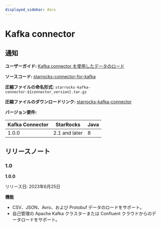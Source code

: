 ```yaml
---
displayed_sidebar: docs
---
```


# Kafka connector

## 通知

**ユーザーガイド:** [Kafka connector を使用したデータのロード](../loading/Kafka-connector-starrocks.md)

**ソースコード:** [starrocks-connector-for-kafka](https://github.com/StarRocks/starrocks-connector-for-kafka)

**圧縮ファイルの命名形式:** `starrocks-kafka-connector-${connector_version}.tar.gz`

**圧縮ファイルのダウンロードリンク:** [starrocks-kafka-connector](https://github.com/StarRocks/starrocks-connector-for-kafka/releases)

**バージョン要件:**

| Kafka Connector | StarRocks | Java |
| --------------- | --------- | ---- |
| 1.0.0           | 2.1 and later | 8    |

## リリースノート

### 1.0

**1.0.0**

リリース日: 2023年6月25日

**機能**

- CSV、JSON、Avro、および Protobuf データのロードをサポート。
- 自己管理の Apache Kafka クラスターまたは Confluent クラウドからのデータロードをサポート。